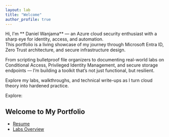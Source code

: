 ```yaml
---
layout: lab  
title: "Welcome"  
author_profile: true  
---
```


Hi, I'm ** Daniel Wanjama** — an Azure cloud security enthusiast with a sharp eye for identity, access, and automation.  
This portfolio is a living showcase of my journey through Microsoft Entra ID, Zero Trust architecture, and secure infrastructure design.

From scripting bulletproof file organizers to documenting real-world labs on Conditional Access, Privileged Identity Management, and secure storage endpoints — I’m building a toolkit that’s not just functional, but resilient.

Explore my labs, walkthroughs, and technical write-ups as I turn cloud theory into hardened practice.


Explore:
## Welcome to My Portfolio
- [Resume](./resume/)
- [Labs Overview](./labs/)




